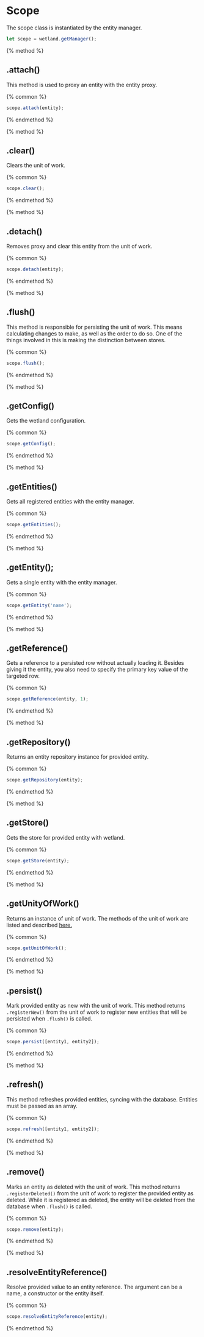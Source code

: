 # Scope
The scope class is instantiated by the entity manager.

```js
let scope = wetland.getManager();
```

{% method %}
## .attach()
This method is used to proxy an entity with the entity proxy.

{% common %}
```js
scope.attach(entity);
```
{% endmethod %}

{% method %}
## .clear()
Clears the unit of work.

{% common %}
```js
scope.clear();
```
{% endmethod %}

{% method %}
## .detach()
Removes proxy and clear this entity from the unit of work.

{% common %}
```js
scope.detach(entity);
```
{% endmethod %}

{% method %}
## .flush()
This method is responsible for persisting the unit of work.
This means calculating changes to make, as well as the order to do so.
One of the things involved in this is making the distinction between stores.

{% common %}
```js
scope.flush();
```
{% endmethod %}

{% method %}
## .getConfig()
Gets the wetland configuration.

{% common %}
```js
scope.getConfig();
```
{% endmethod %}

{% method %}
## .getEntities()
Gets all registered entities with the entity manager.

{% common %}
```js
scope.getEntities();
```
{% endmethod %}

{% method %}
## .getEntity();
Gets a single entity with the entity manager.

{% common %}
```js
scope.getEntity('name');
```
{% endmethod %}

{% method %}
## .getReference()
Gets a reference to a persisted row without actually loading it.
Besides giving it the entity, you also need to specify the primary key value of the targeted row.

{% common %}
```js
scope.getReference(entity, 1);
```
{% endmethod %}

{% method %}
## .getRepository()
Returns an entity repository instance for provided entity.

{% common %}
```js
scope.getRepository(entity);
```
{% endmethod %}

{% method %}
## .getStore()
Gets the store for provided entity with wetland.

{% common %}
```js
scope.getStore(entity);
```
{% endmethod %}

{% method %}
## .getUnityOfWork()
Returns an instance of unit of work. The methods of the unit of work are listed and described [here.](unitOfWork.md) 

{% common %}
```js
scope.getUnitOfWork();
```
{% endmethod %}

{% method %}
## .persist()
Mark provided entity as new with the unit of work.
This method returns `.registerNew()` from the unit of work to register new entities that will be persisted when `.flush()` is called.

{% common %}
```js
scope.persist([entity1, entity2]);
```
{% endmethod %}

{% method %}
## .refresh()
This method refreshes provided entities, syncing with the database. Entities must be passed as an array.

{% common %}
```js
scope.refresh([entity1, entity2]);
```
{% endmethod %}

{% method %}
## .remove()
Marks an entity as deleted with the unit of work.
This method returns `.registerDeleted()` from the unit of work to register the provided entity as deleted.
While it is registered as deleted, the entity will be deleted from the database when `.flush()` is called.

{% common %}
```js
scope.remove(entity);
```
{% endmethod %}

{% method %}
## .resolveEntityReference()
Resolve provided value to an entity reference. The argument can be a name, a constructor or the entity itself.

{% common %}
```js
scope.resolveEntityReference(entity);
```
{% endmethod %}
